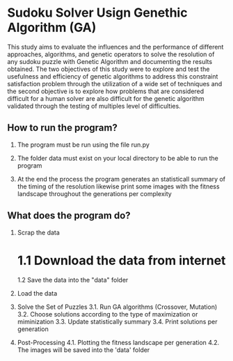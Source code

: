 # Sudoku Solver Usign Genethic Algorithm (GA)

This study aims to evaluate the influences and the performance of different approaches, algorithms, and genetic operators to solve the resolution of any sudoku puzzle with Genetic Algorithm and documenting the results obtained. The two objectives of this study were to explore and test the usefulness and efficiency of genetic algorithms to address this constraint satisfaction problem through the utilization of a wide set of techniques and the second objective is to explore how problems that are considered difficult for a human solver are also difficult for the genetic algorithm validated through the testing of multiples level of difficulties.

## How to run the program?

1. The program must be run using the file run.py

2. The folder data must exist on your local directory to be able to run the program

3. At the end the process the program generates an statisticall summary of the timing of the resolution likewise print some images with the fitness landscape throughout the generations per complexity


## What does the program do?
1. Scrap the data
   # 1.1 Download the data from internet
   1.2 Save the data into the "data" folder

2. Load the data
3. Solve the Set of Puzzles
   3.1. Run GA algorithms (Crossover, Mutation)
   3.2. Choose solutions according to the type of maximization or miminization
   3.3. Update statistically summary
   3.4. Print solutions per generation

4. Post-Processing
   4.1. Plotting the fitness landscape per generation
   4.2. The images will be saved into the 'data' folder
